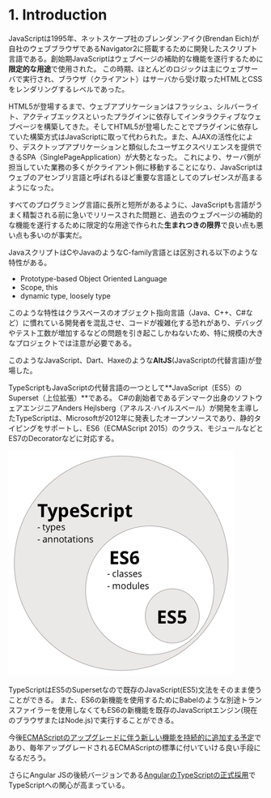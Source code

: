 # 1. Introduction

JavaScriptは1995年、ネットスケープ社のブレンダン·アイク(Brendan Eich)が自社のウェブブラウザであるNavigator2に搭載するために開発したスクリプト言語である。創始期JavaScriptはウェブページの補助的な機能を遂行するために**限定的な用途**で使用された。 この時期、ほとんどのロジックは主にウェブサーバで実行され、ブラウザ（クライアント）はサーバから受け取ったHTMLとCSSをレンダリングするレベルであった。

HTML5が登場するまで、ウェブアプリケーションはフラッシュ、シルバーライト、アクティブエックスといったプラグインに依存してインタラクティブなウェブページを構築してきた。そしてHTML5が登場したことでプラグインに依存していた構築方式はJavaScriptに取って代わられた。また、AJAXの活性化により、デスクトップアプリケーションと類似したユーザエクスペリエンスを提供できるSPA（SinglePageApplication）が大勢となった。 これにより、サーバ側が担当していた業務の多くがクライアント側に移動することになり、JavaScriptはウェブのアセンブリ言語と呼ばれるほど重要な言語としてのプレゼンスが高まるようになった。

すべてのプログラミング言語に長所と短所があるように、JavaScriptも言語がうまく精製される前に急いでリリースされた問題と、過去のウェブページの補助的な機能を遂行するために限定的な用途で作られた**生まれつきの限界**で良い点も悪い点も多いのが事実だ。

JavaスクリプトはCやJavaのようなC-family言語とは区別される以下のような特性がある。

- Prototype-based Object Oriented Language
- Scope, this
- dynamic type, loosely type

このような特性はクラスベースのオブジェクト指向言語（Java、C++、C#など）に慣れている開発者を混乱させ、コードが複雑化する恐れがあり、デバッグやテスト工数が増加するなどの問題を引き起こしかねないため、特に規模の大きなプロジェクトでは注意が必要である。

このようなJavaScript、Dart、Haxeのような**AltJS**(JavaScriptの代替言語)が登場した。

TypeScriptもJavaScriptの代替言語の一つとして**JavaScript（ES5）のSuperset（上位拡張）**である。 C#の創始者であるデンマーク出身のソフトウェアエンジニアAnders Hejlsberg（アネルス·ハイルスベール）が開発を主導したTypeScriptは、Microsoftが2012年に発表したオープンソースであり、静的タイピングをサポートし、ES6（ECMAScript 2015）のクラス、モジュールなどとES7のDecoratorなどに対応する。

![Typescript superset](../img/typescript-superset.png)

TypeScriptはES5のSupersetなので既存のJavaScript(ES5)文法をそのまま使うことができる。 また、ES6の新機能を使用するためにBabelのような別途トランスファイラーを使用しなくてもES6の新機能を既存のJavaScriptエンジン(現在のブラウザまたはNode.js)で実行することができる。

今後[ECMAScriptのアップグレードに伴う新しい機能を持続的に追加する予定](https://github.com/Microsoft/TypeScript/wiki/Roadmap "TypeScriptのRoadmap")であり、毎年アップグレードされるECMAScriptの標準に付いていける良い手段になるだろう。

さらにAngular JSの後続バージョンである[AngularのTypeScriptの正式採用](https://devblogs.microsoft.com/typescript/angular-2-built-on-typescript/)でTypeScriptへの関心が高まっている。